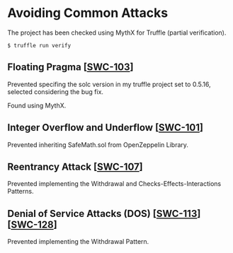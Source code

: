 # Avoiding Common Attacks

The project has been checked using MythX for Truffle (partial verification).
```
$ truffle run verify
```

## Floating Pragma [[SWC-103](https://swcregistry.io/docs/SWC-103)]

Prevented specifing the solc version in my truffle project set to 0.5.16, selected considering the bug fix.

Found using MythX.

## Integer Overflow and Underflow [[SWC-101](https://swcregistry.io/docs/SWC-101)]

Prevented inheriting SafeMath.sol from OpenZeppelin Library.

## Reentrancy Attack [[SWC-107](https://swcregistry.io/docs/SWC-107)]

Prevented implementing the Withdrawal and Checks-Effects-Interactions Patterns.

## Denial of Service Attacks (DOS) [[SWC-113](https://swcregistry.io/docs/SWC-113)][[SWC-128](https://swcregistry.io/docs/SWC-128)]

Prevented implementing the Withdrawal Pattern.
